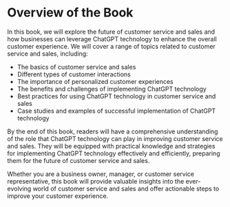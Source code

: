 Overview of the Book
==================================

In this book, we will explore the future of customer service and sales and how businesses can leverage ChatGPT technology to enhance the overall customer experience. We will cover a range of topics related to customer service and sales, including:

* The basics of customer service and sales
* Different types of customer interactions
* The importance of personalized customer experiences
* The benefits and challenges of implementing ChatGPT technology
* Best practices for using ChatGPT technology in customer service and sales
* Case studies and examples of successful implementation of ChatGPT technology

By the end of this book, readers will have a comprehensive understanding of the role that ChatGPT technology can play in improving customer service and sales. They will be equipped with practical knowledge and strategies for implementing ChatGPT technology effectively and efficiently, preparing them for the future of customer service and sales.

Whether you are a business owner, manager, or customer service representative, this book will provide valuable insights into the ever-evolving world of customer service and sales and offer actionable steps to improve your customer experience.
